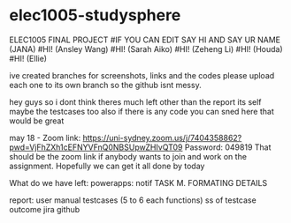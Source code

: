 # elec1005-studysphere
ELEC1005 FINAL PROJECT 
#IF YOU CAN EDIT SAY HI AND SAY UR NAME (JANA)
#HI! (Ansley Wang)
#HI! (Sarah Aiko)
#HI! (Zeheng Li)
#HI! (Houda)
#HI! (Ellie)

ive created branches for screenshots, links and the codes please upload each one to its own branch so the github isnt messy.

hey guys so i dont think theres much left other than the report its self 
maybe the testcases too 
also if there is any code you can sned here that would be great 

may 18 - Zoom link:
https://uni-sydney.zoom.us/j/7404358862?pwd=VjFhZXh1cEFNYVFnQ0NBSUpwZHIvQT09
Password: 049819
That should be the zoom link if anybody wants to join and work on the assignment. Hopefully we can get it all done by today


What do we have left:
powerapps:
notif
TASK M.
FORMATING DETAILS

report:
user manual 
testcases (5 to 6 each functions)
ss of testcase outcome
jira
github 

